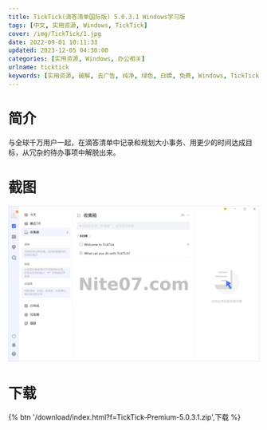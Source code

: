 ```yaml
---
title: TickTick(滴答清单国际版) 5.0.3.1 Windows学习版
tags: [中文, 实用资源, Windows, TickTick]
cover: /img/TickTick/1.jpg
date: 2022-09-01 10:11:33
updated: 2023-12-05 04:30:00
categories: [实用资源, Windows, 办公相关]
urlname: ticktick
keywords: [实用资源, 破解, 去广告, 纯净, 绿色, 白嫖, 免费, Windows, TickTick]
---
```


# 简介

与全球千万用户一起，在滴答清单中记录和规划大小事务、用更少的时间达成目标，从冗杂的待办事项中解脱出来。

# 截图

![](/img/TickTick/2.jpg)

# 下载

{% btn '/download/index.html?f=TickTick-Premium-5.0.3.1.zip',下载 %}
